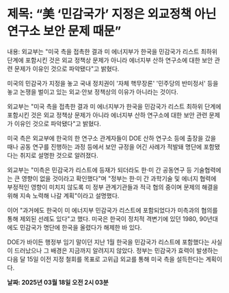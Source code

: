 # **제목: “美 ‘민감국가’ 지정은 외교정책 아닌 연구소 보안 문제 때문”**

  내용: 외교부는 "미국 측을 접촉한 결과 미 에너지부가 한국을 민감국가 리스트 최하위 단계에 포함시킨 것은 외교 정책상 문제가 아니라 에너지부 산하 연구소에 대한 보안 관련 문제가 이유인 것으로 파악됐다"고 밝혔다. 

미국의 민감국가 지정을 놓고 국내 정치권이 '자체 핵무장론' '민주당의 반미정서' 등을 놓고 논쟁을 벌이고 있는 외교·안보 정책상의 이유가 아니라는 것이다. 

외교부는 "미국 측을 접촉한 결과 미 에너지부가 한국을 민감국가 리스트 최하위 단계에 포함시킨 것은 외교 정책상 문제가 아니라 에너지부 산하 연구소에 대한 보안 관련 문제가 이유인 것으로 파악됐다"고 밝혔다. 

미국 측은 외교부에 한국의 한 연구소 관계자들이 DOE 산하 연구소 등에 출장을 갔을 때나 공동 연구를 진행하는 과정 등에서 보안 규정을 어긴 사례가 적발돼 명단에 포함됐다는 취지로 설명한 것으로 알려졌다. 

외교부는 "미측은 민감국가 리스트에 등재가 되더라도 한·미 간 공동연구 등 기술협력에는 큰 영향이 없을 것이라고 확인했다"며 "정부는 한·미 간 과학기술 및 에너지 협력에 부정적인 영향이 미치지 않도록 미 정부 관계기관들과 적극 협의 중이며 문제의 해결을 위해 지속 노력해 나갈 계획"이라고 설명했다. 

이어 "과거에도 한국이 미 에너지부 민감국가 리스트에 포함되었다가 미측과의 협의를 통해 제외된 선례도 있다"고 했다. 미국은 한국이 정치적 격변기에 있던 1980, 90년대에도 민감국가 명단에 한국을 올렸다가 해제한 바 있다. 

DOE가 바이든 행정부 임기 말이던 지난 1월 한국을 민감국가 리스트에 포함했다는 사실이 드러났으나 그 배경은 지금까지 알려지지 않았다. 정부는 민감국가 효력이 발생하는 다음 달 15일 이전 지정 철회를 목표로 고위급 외교를 통해 미국 측을 설득한다는 계획이다.

  **날짜: 2025년 03월 18일 오전 2시 03분**